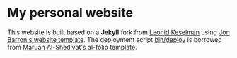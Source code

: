 # My personal website

This website is built based on a **Jekyll** fork from [Leonid Keselman](https://github.com/leonidk/new_website) using [Jon Barron's website template](https://github.com/jonbarron/website). The deployment script [bin/deploy](bin/deploy) is borrowed from [Maruan Al-Shedivat's al-folio template](https://github.com/alshedivat/al-folio).
